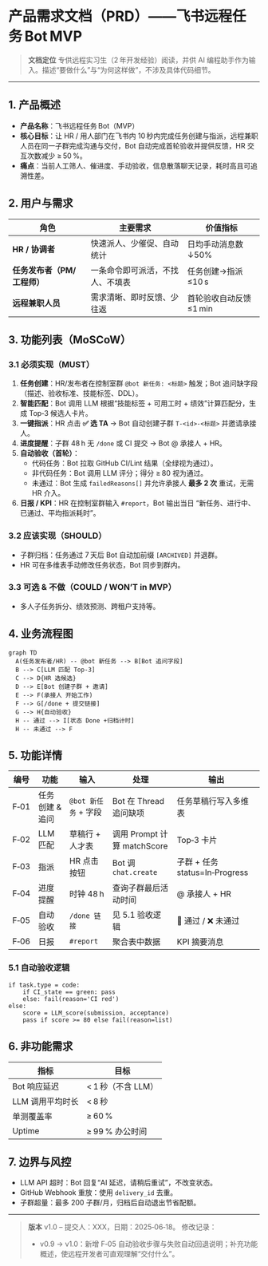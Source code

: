 # 产品需求文档（PRD）——飞书远程任务 Bot MVP

> **文档定位**  专供远程实习生（2 年开发经验）阅读，并供 AI 编程助手作为输入。描述“要做什么”与“为何这样做”，不涉及具体代码细节。

---

## 1. 产品概述

- **产品名称**：飞书远程任务 Bot（MVP）
- **核心目标**：让 HR / 用人部门在飞书内 10 秒内完成任务创建与指派，远程兼职人员在同一子群完成沟通与交付，Bot 自动完成首轮验收并提供反馈，HR 交互次数减少 ≥ 50 %。
- **痛点**：当前人工筛人、催进度、手动验收，信息散落聊天记录，耗时高且可追溯性差。

## 2. 用户与需求

| 角色                | 主要需求             | 价值指标            |
| ----------------- | ---------------- | --------------- |
| **HR / 协调者**      | 快速派人、少催促、自动统计    | 日均手动消息数 ↓50%    |
| **任务发布者（PM/工程师）** | 一条命令即可派活，不找人、不填表 | 任务创建→指派 ≤10 s   |
| **远程兼职人员**        | 需求清晰、即时反馈、少往返    | 首轮验收自动反馈 ≤1 min |

## 3. 功能列表（MoSCoW）

### 3.1  必须实现（MUST）

1. **任务创建**：HR/发布者在控制室群 `@bot 新任务: <标题>` 触发；Bot 追问缺字段（描述、验收标准、技能标签、DDL）。
2. **智能匹配**：Bot 调用 LLM 根据“技能标签 + 可用工时 + 绩效”计算匹配分，生成 Top‑3 候选人卡片。
3. **一键指派**：HR 点击 **✅ 选 TA** → Bot 自动创建子群 `T-<id>-<标题>` 并邀请承接人。
4. **进度提醒**：子群 48 h 无 `/done` 或 CI 提交 → Bot @ 承接人 + HR。
5. **自动验收（首轮）**：
   - 代码任务：Bot 拉取 GitHub CI/Lint 结果（全绿视为通过）。
   - 非代码任务：Bot 调用 LLM 评分；得分 ≥ 80 视为通过。
   - 未通过：Bot 生成 `failedReasons[]` 并允许承接人 **最多 2 次** 重试，无需 HR 介入。
6. **日报 / KPI**：HR 在控制室群输入 `#report`，Bot 输出当日 “新任务、进行中、已通过、平均指派耗时”。

### 3.2  应该实现（SHOULD）

- 子群归档：任务通过 7 天后 Bot 自动加前缀 `[ARCHIVED]` 并退群。
- HR 可在多维表手动修改任务状态，Bot 同步到群内。

### 3.3  可选 & 不做（COULD / WON’T in MVP）

- 多人子任务拆分、绩效预测、跨租户支持等。

## 4. 业务流程图

```mermaid
graph TD
  A(任务发布者/HR) -- @bot 新任务 --> B[Bot 追问字段]
  B --> C[LLM 匹配 Top‑3]
  C --> D{HR 选候选}
  D --> E[Bot 创建子群 + 邀请]
  E --> F(承接人 开始工作)
  F --> G[/done + 提交链接]
  G --> H{自动验收}
  H -- 通过 --> I[状态 Done +归档计时]
  H -- 未通过 --> F
```

## 5. 功能详情

| 编号   | 功能        | 输入              | 处理                      | 输出                         |
| ---- | --------- | --------------- | ----------------------- | -------------------------- |
| F‑01 | 任务创建 & 追问 | `@bot 新任务` + 字段 | Bot 在 Thread 追问缺项       | 任务草稿行写入多维表                 |
| F‑02 | LLM 匹配    | 草稿行 + 人才表       | 调用 Prompt 计算 matchScore | Top‑3 卡片                   |
| F‑03 | 指派        | HR 点击按钮         | Bot 调 `chat.create`     | 子群 + 任务 status=In‑Progress |
| F‑04 | 进度提醒      | 时钟 48 h         | 查询子群最后活动时间              | @ 承接人 + HR                 |
| F‑05 | 自动验收      | `/done 链接`      | 见 5.1 验收逻辑              | 🎉 通过 / ❌ 未通过              |
| F‑06 | 日报        | `#report`       | 聚合表中数据                  | KPI 摘要消息                   |

### 5.1 自动验收逻辑

```
if task.type = code:
    if CI_state == green: pass
    else: fail(reason='CI red')
else:
    score = LLM_score(submission, acceptance)
    pass if score >= 80 else fail(reason=list)
```

## 6. 非功能需求

| 指标         | 目标            |
| ---------- | ------------- |
| Bot 响应延迟   | < 1 秒（不含 LLM） |
| LLM 调用平均时长 | < 8 秒         |
| 单测覆盖率      | ≥ 60 %        |
| Uptime     | ≥ 99 % 办公时间   |

## 7. 边界与风控

- LLM API 超时：Bot 回复“AI 延迟，请稍后重试”，不改变状态。
- GitHub Webhook 重放：使用 `delivery_id` 去重。
- 子群超量：最多 200 子群/月，归档后自动退出节省配额。

---

> **版本** v1.0 – 提交人：XXX，日期：2025‑06‑18。 修改记录：
>
> - v0.9 → v1.0：新增 F‑05 自动验收步骤与失败自动回退说明；补充功能概述，使远程开发者可直观理解“交付什么”。

